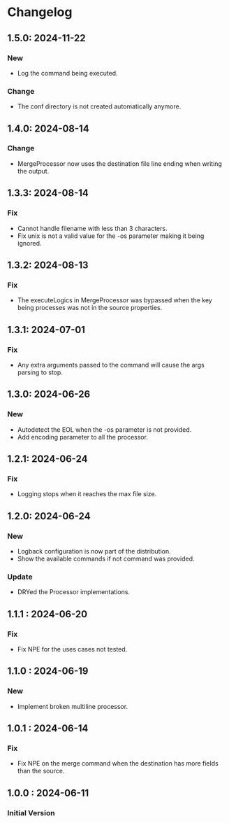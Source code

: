 # Changelog

## 1.5.0: 2024-11-22

### New

* Log the command being executed.

### Change

* The conf directory is not created automatically anymore. 

## 1.4.0: 2024-08-14

### Change
* MergeProcessor now uses the destination file line ending when writing the output.

## 1.3.3: 2024-08-14

### Fix
* Cannot handle filename with less than 3 characters.
* Fix unix is not a valid value for the -os parameter making it being ignored.

## 1.3.2: 2024-08-13

### Fix
* The executeLogics in MergeProcessor was bypassed when the key being processes was not in the source properties. 

## 1.3.1: 2024-07-01

### Fix
* Any extra arguments passed to the command will cause the args parsing to stop.

## 1.3.0: 2024-06-26

### New
* Autodetect the EOL when the -os parameter is not provided.
* Add encoding parameter to all the processor.

## 1.2.1: 2024-06-24

### Fix
* Logging stops when it reaches the max file size.

## 1.2.0: 2024-06-24

### New 

* Logback configuration is now part of the distribution.
* Show the available commands if not command was provided.

### Update

* DRYed the Processor implementations.

## 1.1.1 : 2024-06-20

### Fix

* Fix NPE for the uses cases not tested.

## 1.1.0 : 2024-06-19

### New

* Implement broken multiline processor.

## 1.0.1 : 2024-06-14

### Fix

* Fix NPE on the merge command when the destination has more fields than the source.

## 1.0.0 : 2024-06-11

### Initial Version

